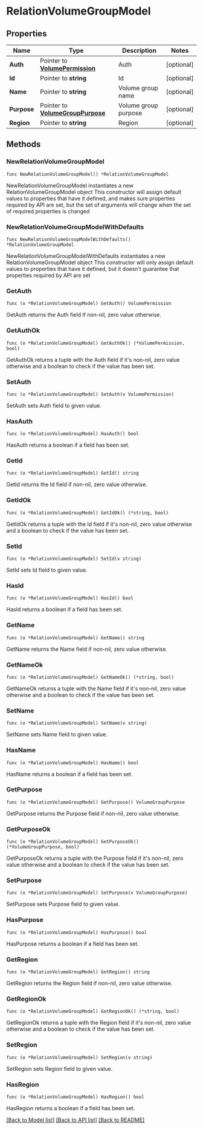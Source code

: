 # RelationVolumeGroupModel

## Properties

Name | Type | Description | Notes
------------ | ------------- | ------------- | -------------
**Auth** | Pointer to [**VolumePermission**](VolumePermission.md) | Auth | [optional] 
**Id** | Pointer to **string** | Id | [optional] 
**Name** | Pointer to **string** | Volume group name | [optional] 
**Purpose** | Pointer to [**VolumeGroupPurpose**](VolumeGroupPurpose.md) | Volume group purpose | [optional] 
**Region** | Pointer to **string** | Region | [optional] 

## Methods

### NewRelationVolumeGroupModel

`func NewRelationVolumeGroupModel() *RelationVolumeGroupModel`

NewRelationVolumeGroupModel instantiates a new RelationVolumeGroupModel object
This constructor will assign default values to properties that have it defined,
and makes sure properties required by API are set, but the set of arguments
will change when the set of required properties is changed

### NewRelationVolumeGroupModelWithDefaults

`func NewRelationVolumeGroupModelWithDefaults() *RelationVolumeGroupModel`

NewRelationVolumeGroupModelWithDefaults instantiates a new RelationVolumeGroupModel object
This constructor will only assign default values to properties that have it defined,
but it doesn't guarantee that properties required by API are set

### GetAuth

`func (o *RelationVolumeGroupModel) GetAuth() VolumePermission`

GetAuth returns the Auth field if non-nil, zero value otherwise.

### GetAuthOk

`func (o *RelationVolumeGroupModel) GetAuthOk() (*VolumePermission, bool)`

GetAuthOk returns a tuple with the Auth field if it's non-nil, zero value otherwise
and a boolean to check if the value has been set.

### SetAuth

`func (o *RelationVolumeGroupModel) SetAuth(v VolumePermission)`

SetAuth sets Auth field to given value.

### HasAuth

`func (o *RelationVolumeGroupModel) HasAuth() bool`

HasAuth returns a boolean if a field has been set.

### GetId

`func (o *RelationVolumeGroupModel) GetId() string`

GetId returns the Id field if non-nil, zero value otherwise.

### GetIdOk

`func (o *RelationVolumeGroupModel) GetIdOk() (*string, bool)`

GetIdOk returns a tuple with the Id field if it's non-nil, zero value otherwise
and a boolean to check if the value has been set.

### SetId

`func (o *RelationVolumeGroupModel) SetId(v string)`

SetId sets Id field to given value.

### HasId

`func (o *RelationVolumeGroupModel) HasId() bool`

HasId returns a boolean if a field has been set.

### GetName

`func (o *RelationVolumeGroupModel) GetName() string`

GetName returns the Name field if non-nil, zero value otherwise.

### GetNameOk

`func (o *RelationVolumeGroupModel) GetNameOk() (*string, bool)`

GetNameOk returns a tuple with the Name field if it's non-nil, zero value otherwise
and a boolean to check if the value has been set.

### SetName

`func (o *RelationVolumeGroupModel) SetName(v string)`

SetName sets Name field to given value.

### HasName

`func (o *RelationVolumeGroupModel) HasName() bool`

HasName returns a boolean if a field has been set.

### GetPurpose

`func (o *RelationVolumeGroupModel) GetPurpose() VolumeGroupPurpose`

GetPurpose returns the Purpose field if non-nil, zero value otherwise.

### GetPurposeOk

`func (o *RelationVolumeGroupModel) GetPurposeOk() (*VolumeGroupPurpose, bool)`

GetPurposeOk returns a tuple with the Purpose field if it's non-nil, zero value otherwise
and a boolean to check if the value has been set.

### SetPurpose

`func (o *RelationVolumeGroupModel) SetPurpose(v VolumeGroupPurpose)`

SetPurpose sets Purpose field to given value.

### HasPurpose

`func (o *RelationVolumeGroupModel) HasPurpose() bool`

HasPurpose returns a boolean if a field has been set.

### GetRegion

`func (o *RelationVolumeGroupModel) GetRegion() string`

GetRegion returns the Region field if non-nil, zero value otherwise.

### GetRegionOk

`func (o *RelationVolumeGroupModel) GetRegionOk() (*string, bool)`

GetRegionOk returns a tuple with the Region field if it's non-nil, zero value otherwise
and a boolean to check if the value has been set.

### SetRegion

`func (o *RelationVolumeGroupModel) SetRegion(v string)`

SetRegion sets Region field to given value.

### HasRegion

`func (o *RelationVolumeGroupModel) HasRegion() bool`

HasRegion returns a boolean if a field has been set.


[[Back to Model list]](../README.md#documentation-for-models) [[Back to API list]](../README.md#documentation-for-api-endpoints) [[Back to README]](../README.md)


